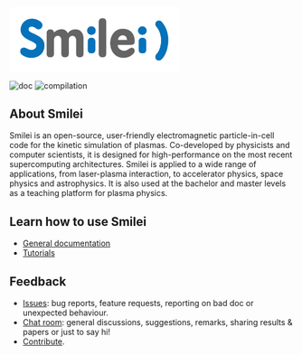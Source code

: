 <img src="doc/Sphinx/_static/smileiLogo.svg" width=300 />

![doc](https://github.com/SmileiPIC/Smilei/actions/workflows/sphinx.yml/badge.svg)
![compilation](https://github.com/SmileiPIC/Smilei/actions/workflows/make.yml/badge.svg)

## About Smilei

Smilei is an open-source, user-friendly electromagnetic particle-in-cell code for the kinetic simulation of plasmas. Co-developed by physicists and computer scientists, it is designed for high-performance on the most recent supercomputing architectures. Smilei is applied to a wide range of applications, from laser-plasma interaction, to accelerator physics, space physics and astrophysics. It is also used at the bachelor and master levels as a teaching platform for plasma physics.

## Learn how to use Smilei

* [General documentation](https://smileipic.github.io/Smilei) 
* [Tutorials](https://smileipic.github.io/tutorials)

## Feedback

* [Issues](https://github.com/SmileiPIC/Smilei/issues): bug reports, feature requests, reporting on bad doc or unexpected behaviour.
* [Chat room](https://app.element.io/#/room/!LQrdVpOJEohPSWMlmf:matrix.org): general discussions, suggestions, remarks, sharing results & papers or just to say hi!
* [Contribute](https://smileipic.github.io/Smilei/Use/contribute.html).
